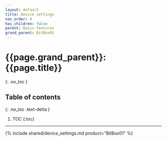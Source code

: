 ```yaml
---
layout: default
title: Device settings
nav_order: 4
has_children: false
parent: Basic-features
grand_parent: BitBox01
---
```


# {{page.grand_parent}}: {{page.title}}
{: .no_toc }

## Table of contents
{: .no_toc .text-delta }

1. TOC
{:toc}

---
{% include shared/device_settings.md product="BitBox01" %}
